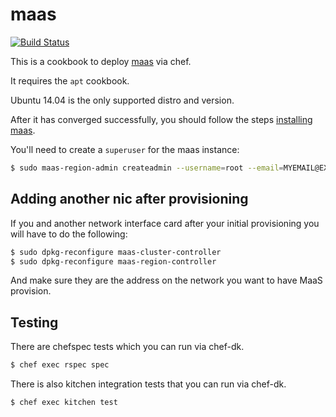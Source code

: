# maas
[![Build Status](https://travis-ci.org/jjasghar/maas.svg?branch=master)](https://travis-ci.org/jjasghar/maas)

This is a cookbook to deploy [maas](https://maas.ubuntu.com) via chef.

It requires the `apt` cookbook.

Ubuntu 14.04 is the only supported distro and version.

After it has converged successfully, you should follow the steps [installing maas](https://maas.ubuntu.com/docs/install.html).

You'll need to create a `superuser` for the maas instance:
```bash
$ sudo maas-region-admin createadmin --username=root --email=MYEMAIL@EXAMPLE.COM
```

## Adding another nic after provisioning

If you and another network interface card after your initial provisioning you will have to do the following:
```bash
$ sudo dpkg-reconfigure maas-cluster-controller
$ sudo dpkg-reconfigure maas-region-controller
```
And make sure they are the address on the network you want to have MaaS provision.

## Testing

There are chefspec tests which you can run via chef-dk.
```bash
$ chef exec rspec spec
```

There is also kitchen integration tests that you can run via chef-dk.
```bash
$ chef exec kitchen test
```
